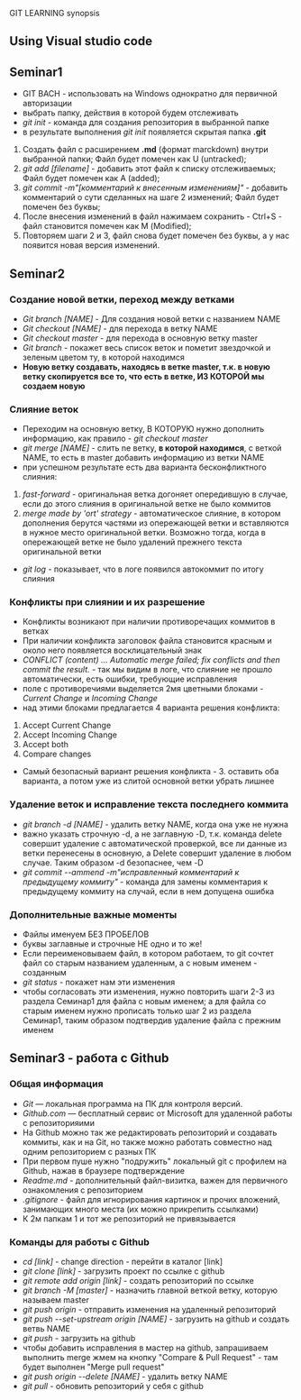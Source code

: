GIT LEARNING synopsis

## Using Visual studio code

## Seminar1
* GIT BACH - использовать на Windows однократно для первичной авторизации
* выбрать папку, действия в которой будем отслеживать
* *git init* - команда для создания репозитория в выбранной папке
* в результате выполнения *git init* появляется скрытая папка **.git**

1. Создать файл с расширением **.md** (формат marckdown) внутри выбранной папки;
Файл будет помечен как U (untracked);
2. *git add [filename]* - добавить этот файл к списку отслеживаемых;
Файл будет помечен как A (added);
3. *git commit -m"[комментарий к внесенным изменениям]"* - добавить комментарий о сути сделанных на шаге 2 изменений;
Файл будет помечен без буквы;
4. После внесения изменений в файл нажимаем сохранить - Ctrl+S - файл становится помечен как М (Modified);
5. Повторяем шаги 2 и 3, файл снова будет помечен без буквы, а у нас появится новая версия изменений.

## Seminar2

### Создание новой ветки, переход между ветками
* *Git branch [NAME]* - Для создания новой ветки с названием NAME
* *Git checkout [NAME]* - для перехода в ветку NAME
* *Git checkout master* - для перехода в основную ветку master
* *Git branch* - покажет весь список веток и пометит звездочкой и зеленым цветом ту, в которой находимся
* __Новую ветку создавать, находясь в ветке master, т.к. в новую ветку скопируется все то, что есть в ветке, ИЗ КОТОРОЙ мы создаем новую__

### Слияние веток 
* Переходим на основную ветку, В КОТОРУЮ нужно дополнить информацию, как правило - *git checkout master*
* *git merge [NAME]* - слить ne ветку, __в которой находимся__, с веткой NAME, то есть в master добавить информацию из ветки NAME
* при успешном результате есть два варианта бесконфликтного слияния:
1. *fast-forward* - оригинальная ветка догоняет опередившую в случае, если до этого слияния в оригинальной ветке не было коммитов
2. *merge made by 'ort' strategy* - автоматическое слияние, в котором дополнения берутся частями из опережающей ветки и вставляются в нужное место оригинальной ветки. Возможно тогда, когда в опережающей ветке не было удалений прежнего текста оригинальной ветки
* *git log* - показывает, что в логе появился автокоммит по итогу слияния

### Конфликты при слиянии и их разрешение
* Конфликты возникают при наличии противоречащих коммитов в ветках
* При наличии конфликта заголовок файла становится красным и около него появляется восклицательный знак
* *CONFLICT (content) ... Automatic merge failed; fix conflicts and then commit the result.* - так мы видим в логе, что слияние не прошло автоматически, есть ошибки, требующие исправления
* поле с противоречиями выделяется 2мя цветными блоками - *Current Change* и *Incoming Change*
* над этими блоками предлагается 4 варианта решения конфликта:
1. Accept Current Change
2. Accept Incoming Change
3. Accept both
4. Compare changes
* Самый безопасный вариант решения конфликта - 3. оставить оба варианта, а потом уже из слитой основной ветки убрать лишнее

### Удаление веток и исправление текста последнего коммита
* *git branch -d [NAME]* - удалить ветку NAME, когда она уже не нужна
* важно указать строчную -d, а не заглавную -D, т.к. команда delete совершит удаление с автоматической проверкой, все ли данные из ветки перенесены в основную, а Delete совершит удаление в любом случае. Таким образом -d безопаснее, чем -D
* *git commit --ammend -m"исправленный комментарий к предыдущему коммиту"* - команда для замены комментария к предыдущему коммиту на случай, если в нем допущена ошибка

### Дополнительные важные моменты
* Файлы именуем БЕЗ ПРОБЕЛОВ
* буквы заглавные и строчные НЕ одно и то же!
* Если переименовываем файл, в котором работаем, то git сочтет файл со старым названием удаленным, а с новым именем - созданным
* *git status* - покажет нам эти изменения
* чтобы согласовать эти изменения, нужно повторить шаги 2-3 из раздела Семинар1 для файла с новым именем; а для файла со старым именем нужно прописать только шаг 2 из раздела Семинар1, таким образом подтвердив удаление файла с прежним именем

## Seminar3 - работа с Github

### Общая информация
* *Git* — локальная программа на ПК для контроля версий.
* *Github.com* — бесплатный сервис от Microsoft для удаленной работы с репозиторияими
* На Github можно так же редактировать репозиторий и создавать коммиты, как и на Git, но также можно работать совместно над одним репозиторием с разных ПК
* При первом пуше нужно "подружить" локальный git с профилем на Github, нажав в браузере подтверждение
* *Readme.md* - дополнительный файл-визитка, важен для первичного ознакомления с репозиторием
* *.gitignore* - файл для игнорирования картинок и прочих вложений, занимающих много места (их можно прикрепить ссылками)
* К 2м папкам 1 и тот же репозиторий не привязывается

### Команды для работы с Github
* *cd [link]* - change direction - перейти в каталог [link]
* *git clone [link]* - загрузить проект по ссылке с github
* *git remote add origin [link]* - создать репозиторий по ссылке
* *git branch -M [master]* - назначить главной веткой ветку, которую называем master
* *git push origin* - отправить изменения на удаленный репозиторий
* *git push --set-upstream origin [NAME]* - загрузить на github и создать ветвь NAME
* *git push* - загрузить на github
* чтобы добавить исправления в мастер на github, запрашиваем выполнить merge жмем на кнопку "Compare & Pull Request" - там будет выполнен "Merge pull request"
* *git push origin --delete [NAME]* - удалить ветку NAME
* *git pull* - обновить репозиторий у себя с github
